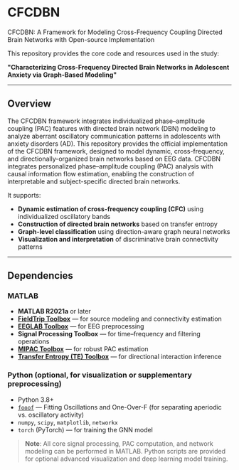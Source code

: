 # CFCDBN

CFCDBN: A Framework for Modeling Cross-Frequency Coupling Directed Brain Networks with Open-source Implementation

This repository provides the core code and resources used in the study:

**"Characterizing Cross-Frequency Directed Brain Networks in Adolescent Anxiety via Graph-Based Modeling"**

---

## Overview

The CFCDBN framework integrates individualized phase–amplitude coupling (PAC) features with directed brain network (DBN) modeling to analyze aberrant oscillatory communication patterns in adolescents with anxiety disorders (AD).
This repository provides the official implementation of the CFCDBN framework, designed to model dynamic, cross-frequency, and directionally-organized brain networks based on EEG data. CFCDBN integrates personalized phase–amplitude coupling (PAC) analysis with causal information flow estimation, enabling the construction of interpretable and subject-specific directed brain networks.

It supports:
- **Dynamic estimation of cross-frequency coupling (CFC)** using individualized oscillatory bands
- **Construction of directed brain networks** based on transfer entropy
- **Graph-level classification** using direction-aware graph neural networks 
- **Visualization and interpretation** of discriminative brain connectivity patterns
---

## Dependencies

### MATLAB
- **MATLAB R2021a** or later  
- [**FieldTrip Toolbox**](https://www.fieldtriptoolbox.org/) — for source modeling and connectivity estimation  
- [**EEGLAB Toolbox**](https://sccn.ucsd.edu/eeglab/index.php) — for EEG preprocessing  
- **Signal Processing Toolbox** — for time–frequency and filtering operations  
- [**MIPAC Toolbox**]([https://github.com/TNTLFreiburg/MIPAC](https://github.com/sccn/PACTools)) — for robust PAC estimation  
- [**Transfer Entropy (TE) Toolbox**]([https://github.com/Lobachevskyy/TE-CausalityToolbox](https://github.com/trentool/TRENTOOL3)) — for directional interaction inference  

### Python (optional, for visualization or supplementary preprocessing)
- Python 3.8+  
- [`fooof`](https://fooof-tools.github.io/fooof/) — Fitting Oscillations and One-Over-F (for separating aperiodic vs. oscillatory activity)  
- `numpy`, `scipy`, `matplotlib`, `networkx`  
- `torch` (PyTorch) — for training the GNN model

> **Note**: All core signal processing, PAC computation, and network modeling can be performed in MATLAB. Python scripts are provided for optional advanced visualization and deep learning model training.
